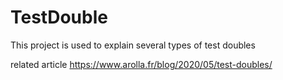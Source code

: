 # TestDouble

This project is used to explain several types of test doubles

related article https://www.arolla.fr/blog/2020/05/test-doubles/
